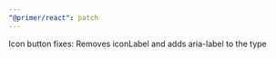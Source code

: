 ```yaml
---
"@primer/react": patch
---
```


Icon button fixes: Removes iconLabel and adds aria-label to the type
